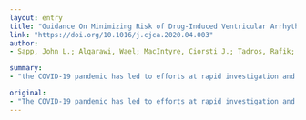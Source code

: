 ```yaml
---
layout: entry
title: "Guidance On Minimizing Risk of Drug-Induced Ventricular Arrhythmia During Treatment of COVID-19: A Statement from the Canadian Heart Rhythm Society"
link: "https://doi.org/10.1016/j.cjca.2020.04.003"
author:
- Sapp, John L.; Alqarawi, Wael; MacIntyre, Ciorsti J.; Tadros, Rafik; Steinberg, Christian; Roberts, Jason D.; Laksman, Zachary; Healey, Jeff S.; Krahn, Andrew D.

summary:
- "the COVID-19 pandemic has led to efforts at rapid investigation and application of drugs which may improve prognosis. This document attempts to provide reasonable guidance for use of antimicrobials which have uncertain benefit but may increase risk of QT prolongation and ventricular proarrhythmia. During the Pandemic, efforts to reduce spread mandate minimalization of unnecessary medical procedures and testing."

original:
- "The COVID-19 pandemic has led to efforts at rapid investigation and application of drugs which may improve prognosis, but for which safety and efficacy are not yet established. This document attempts to provide reasonable guidance for use of antimicrobials which have uncertain benefit but may increase risk of QT prolongation and ventricular proarrhythmia, notably, chloroquine, hydroxychloroquine, azithromycin, and lopinavir/ritonavir. During the pandemic, efforts to reduce spread and minimize effects on health care resources mandate minimization of unnecessary medical procedures and testing. We recommend that the risk of drug proarrhythmia be minimized by: 1. discontinuing unnecessary medications which may also increase the QT interval, 2. identifying outpatients who are likely at low risk and do not need further testing (no history of prolonged QT, unexplained syncope or family history of premature sudden cardiac death, no medications which may prolong the QT interval, and/or prior known normal QTc), and 3. performing baseline testing in hospitalized patients or those who may be at higher risk. If baseline ECG testing reveals a moderately prolonged QTc, optimization of medications and electrolytes may permit therapy. If the QTc is markedly prolonged, drugs which further prolong it should be avoided, or expert consultation may permit administration with mitigating precautions. These recommendations are made while there are no known effective treatments for COVID-19 and should be revisited when further data on efficacy and safety becomes available."
---
```


